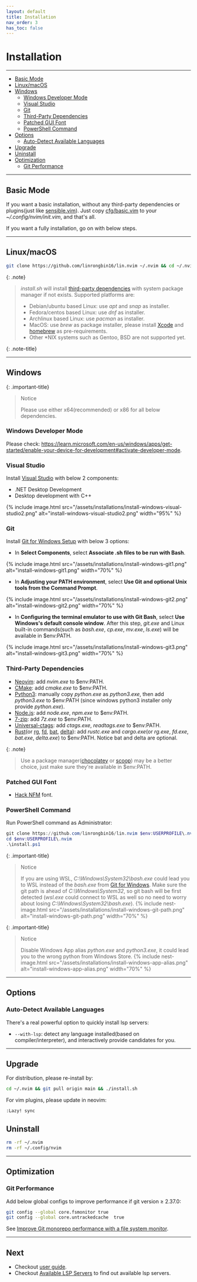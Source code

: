 ```yaml
---
layout: default
title: Installation
nav_order: 3
has_toc: false
---
```


<!-- markdownlint-disable MD013 MD025 -->

# Installation

---

- [Basic Mode](#basic-mode)
- [Linux/macOS](#linuxmacos)
- [Windows](#windows)
  - [Windows Developer Mode](#windows-developer-mode)
  - [Visual Studio](#visual-studio)
  - [Git](#git)
  - [Third-Party Dependencies](#third-party-dependencies)
  - [Patched GUI Font](#patched-gui-font)
  - [PowerShell Command](#powershell-command)
- [Options](#options)
  - [Auto-Detect Available Languages](#auto-detect-available-languages)
- [Upgrade](#upgrade)
- [Uninstall](#uninstall)
- [Optimization](#optimization)
  - [Git Performance](#git-performance)

---

## Basic Mode

If you want a basic installation, without any third-party dependencies or plugins(just like [sensible.vim](https://github.com/tpope/vim-sensible)). Just copy [cfg/basic.vim](https://github.com/linrongbin16/lin.nvim/blob/main/cfg/basic.vim) to your _~/.config/nvim/init.vim_, and that's all.

If you want a fully installation, go on with below steps.

---

## Linux/macOS

```bash
git clone https://github.com/linrongbin16/lin.nvim ~/.nvim && cd ~/.nvim && ./install.sh
```

{: .note}

> _install.sh_ will install [third-party dependencies](/lin.nvim.dev/appendix/#dependencies) with system package manager if not exists. Supported platforms are:
>
> - Debian/ubuntu based Linux: use _apt_ and _snap_ as installer.
> - Fedora/centos based Linux: use _dnf_ as installer.
> - Archlinux based Linux: use _pacman_ as installer.
> - MacOS: use _brew_ as package installer, please install [Xcode](https://guide.macports.org/chunked/installing.html) and [homebrew](https://brew.sh/) as pre-requirements.
> - Other \*NIX systems such as Gentoo, BSD are not supported yet.

{: .note-title}

---

## Windows

{: .important-title}

> Notice
>
> Please use either x64(recommended) or x86 for all below dependencies.

### Windows Developer Mode

Please check: <https://learn.microsoft.com/en-us/windows/apps/get-started/enable-your-device-for-development#activate-developer-mode>.

### Visual Studio

Install [Visual Studio](https://www.visualstudio.com/) with below 2 components:

- .NET Desktop Development
- Desktop development with C++

{% include image.html src="/assets/installations/install-windows-visual-studio2.png" alt="install-windows-visual-studio2.png" width="95%" %}

### Git

Install [Git for Windows Setup](https://git-scm.com/downloads) with below 3 options:

- In **Select Components**, select **Associate .sh files to be run with Bash**.

{% include image.html src="/assets/installations/install-windows-git1.png" alt="install-windows-git1.png" width="70%" %}

- In **Adjusting your PATH environment**, select **Use Git and optional Unix tools from the Command Prompt**.

{% include image.html src="/assets/installations/install-windows-git2.png" alt="install-windows-git2.png" width="70%" %}

- In **Configuring the terminal emulator to use with Git Bash**, select **Use Windows's default console window**. After this step, _git.exe_ and Linux built-in commands(such as _bash.exe_, _cp.exe_, _mv.exe_, _ls.exe_) will be available in $env:PATH.

{% include image.html src="/assets/installations/install-windows-git3.png" alt="install-windows-git3.png" width="70%" %}

### Third-Party Dependencies

- [Neovim](https://github.com/neovim/neovim/releases/latest): add _nvim.exe_ to $env:PATH.
- [CMake](https://github.com/Kitware/CMake/releases/latest): add _cmake.exe_ to $env:PATH.
- [Python3](https://www.python.org/downloads/windows/): manually copy _python.exe_ as _python3.exe_, then add _python3.exe_ to $env:PATH (since windows python3 installer only provide _python.exe_).
- [Node.js](https://nodejs.org/en/download/): add _node.exe_, _npm.exe_ to $env:PATH.
- [7-zip](https://www.7-zip.org/): add _7z.exe_ to $env:PATH.
- [Universal-ctags](https://github.com/universal-ctags/ctags-win32/releases): add _ctags.exe_, _readtags.exe_ to $env:PATH.
- [Rust](https://www.rust-lang.org/)(or [rg](https://github.com/BurntSushi/ripgrep), [fd](https://github.com/sharkdp/fd), [bat](https://github.com/sharkdp/bat), [delta](https://github.com/dandavison/delta)): add _rustc.exe_ and _cargo.exe_(or _rg.exe_, _fd.exe_, _bat.exe_, _delta.exe_) to $env:PATH. Notice bat and delta are optional.

{: .note}

> Use a package manager([chocolatey](https://chocolatey.org/) or [scoop](https://scoop.sh/)) may be a better choice, just make sure they're available in $env:PATH.

### Patched GUI Font

- [Hack NFM](https://github.com/ryanoasis/nerd-fonts/releases/download/v2.2.2/Hack.zip) font.

### PowerShell Command

Run PowerShell command as Administrator:

```powershell
git clone https://github.com/linrongbin16/lin.nvim $env:USERPROFILE\.nvim
cd $env:USERPROFILE\.nvim
.\install.ps1
```

{: .important-title}

> Notice
>
> If you are using WSL, _C:\Windows\System32\bash.exe_ could lead you to WSL instead of the _bash.exe_ from [Git for Windows](https://git-scm.com/). Make sure the git path is ahead of _C:\Windows\System32_, so git bash will be first detected (_wsl.exe_ could connect to WSL as well so no need to worry about losing _C:\Windows\System32\bash.exe_).
> {% include nest-image.html src="/assets/installations/install-windows-git-path.png" alt="install-windows-git-path.png" width="70%" %}

{: .important-title}

> Notice
>
> Disable Windows App alias _python.exe_ and _python3.exe_, it could lead you to the wrong python from Windows Store.
> {% include nest-image.html src="/assets/installations/install-windows-app-alias.png" alt="install-windows-app-alias.png" width="70%" %}

---

## Options

### Auto-Detect Available Languages

There's a real powerful option to quickly install lsp servers:

- `--with-lsp`: detect any language installed(based on compiler/interpreter), and interactively provide candidates for you.

---

## Upgrade

For distribution, please re-install by:

```bash
cd ~/.nvim && git pull origin main && ./install.sh
```

For vim plugins, please update in neovim:

```vim
:Lazy! sync
```

## Uninstall

```bash
rm -rf ~/.nvim
rm -rf ~/.config/nvim
```

---

## Optimization

### Git Performance

Add below global configs to improve performance if git version &ge; 2.37.0:

```bash
git config --global core.fsmonitor true
git config --global core.untrackedcache  true
```

See [Improve Git monorepo performance with a file system monitor](https://github.blog/2022-06-29-improve-git-monorepo-performance-with-a-file-system-monitor/).

---

## Next

- Checkout [user guide](/lin.nvim.dev/docs/user-guide).
- Checkout [Available LSP Servers](/lin.nvim.dev/docs/appendix/#available-lsp-servers) to find out available lsp servers.
